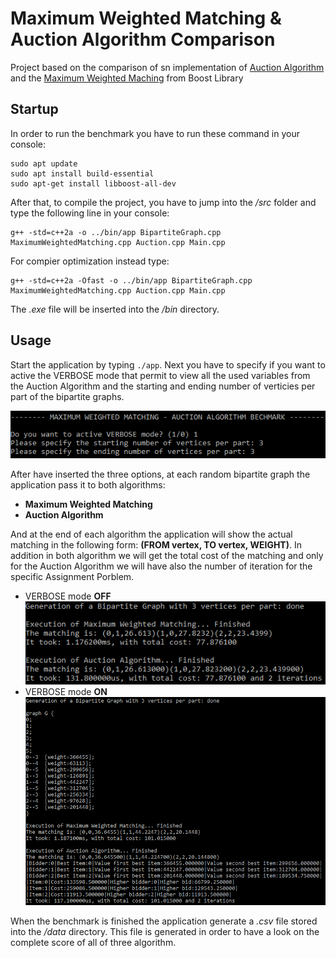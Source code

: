 # Maximum Weighted Matching & Auction Algorithm Comparison 
Project based on the comparison of sn implementation of [Auction Algorithm](https://web.mit.edu/dimitrib/www/Auction_Trans.pdf) and the [Maximum Weighted Maching](https://www.boost.org/doc/libs/1_79_0/libs/graph/doc/maximum_weighted_matching.html) from Boost Library

## Startup
In order to run the benchmark you have to run these command in your console:
```
sudo apt update
sudo apt install build-essential
sudo apt-get install libboost-all-dev
```

After that, to compile the project, you have to jump into the */src* folder and type the following line in your console:

```
g++ -std=c++2a -o ../bin/app BipartiteGraph.cpp MaximumWeightedMatching.cpp Auction.cpp Main.cpp
```

For compier optimization instead type:
```
g++ -std=c++2a -Ofast -o ../bin/app BipartiteGraph.cpp MaximumWeightedMatching.cpp Auction.cpp Main.cpp
```

The *.exe* file will be inserted into the */bin* directory.

## Usage
Start the application by typing ```./app```. Next you have to specify if you want to active the VERBOSE mode that permit to view all the used variables from the Auction Algorithm and the starting and ending number of verticies per part of the bipartite graphs.

![](images/console_1.png)

After have inserted the three options, at each random bipartite graph the application pass it to both algorithms:
* **Maximum Weighted Matching**
* **Auction Algorithm**

And at the end of each algorithm the application will show the actual matching in the following form: **(FROM vertex, TO vertex, WEIGHT)**. In addition in both algorithm we will get the total cost of the matching and only for the Auction Algorithm we will have also the number of iteration for the specific Assignment Porblem.

* VERBOSE mode **OFF**
 ![](images/console_2.png)
* VERBOSE mode **ON**
 ![](images/console_3.png)

When the benchmark is finished the application generate a *.csv* file stored into the */data* directory. This file is generated in order to have a look on the complete score of all of three algorithm.